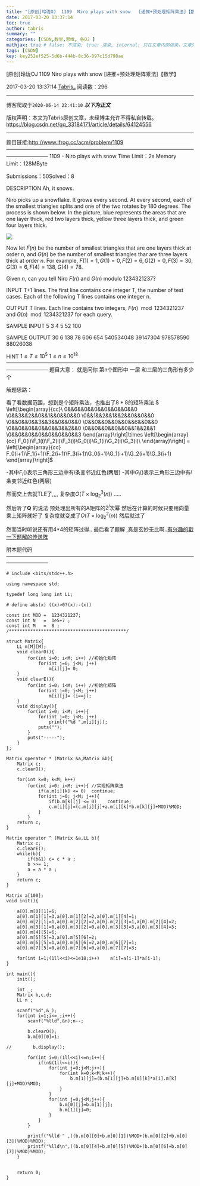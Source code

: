 ```yaml
---
title: "[原创]玲珑OJ  1109  Niro plays with snow   [递推+预处理矩阵乘法]【数学】"
date: 2017-03-20 13:37:14
toc: true
author: tabris
summary: ""
categories: [CSDN,数学,思维, 各OJ ]
mathjax: true # false: 不渲染, true: 渲染, internal: 只在文章内部渲染，文章列表中不渲染
tags: [CSDN]
key: key252ef525-5d6b-444b-8c36-897c15d798ae
---
```


[原创]玲珑OJ  1109  Niro plays with snow   [递推+预处理矩阵乘法]【数学】

2017-03-20 13:37:14  [Tabris_](https://me.csdn.net/qq_33184171) 阅读数：296

---

博客爬取于`2020-06-14 22:41:10`
***以下为正文***

版权声明：本文为Tabris原创文章，未经博主允许不得私自转载。
https://blog.csdn.net/qq_33184171/article/details/64124556

<!-- more -->

---

题目链接:http://www.ifrog.cc/acm/problem/1109
————————————————————————————————————————————
1109 - Niro plays with snow
Time Limit：2s Memory Limit：128MByte

Submissions：50Solved：8

DESCRIPTION
Ah, it snows.

Niro picks up a snowflake. It grows every second. At every second, each of the smallest triangles splits and one of the two rotates by 180 degrees. The process is shown below. In the picture, blue represents the areas that are one layer thick, red two layers thick, yellow three layers thick, and green four layers thick.

![](http://www.ifrog.cc/uploads/2017/12d3.png)

Now let $F(n)$ be the number of smallest triangles that are one layers thick at order $n$, and $G(n)$ be the number of smallest triangles thar are three layers thick at order  $n$. For example, $F(1) = 1, G(1) = 0, F(2) = 6, G(2) = 0, F(3) = 30, G(3) = 6, F(4) = 138, G(4) = 78.$

Given $n$, can you tell Niro $F(n)$ and $G(n)$ modulo 1234321237?

INPUT
T+1 lines.
The first line contains one integer T, the number of test cases.
Each of the following T lines contains one integer n.

OUTPUT
T lines.
Each line contains two integers, $F(n) \mod 1234321237$ and $G(n) \mod 1234321237$ for each query.

SAMPLE INPUT
5
3
4
5
52
100

SAMPLE OUTPUT
30 6
138 78
606 654
540534048 39147304
978578590 88026038

HINT
$1≤T≤10^5$
$1≤n≤10^18$
————————————————————————————————————————————
题目大意：
就是问你 第n个图形中 一层 和三层的三角形有多少个


解题思路：

看了看数据范围，想到是个矩阵乘法，也推出了$8*8$的矩阵乘法
$ \left[\begin{array}{cc}\ 0&&6&&0&&0&&0&&0&&0&&0 \\0&&3&&2&&0&&1&&0&&0&&0 \\0&&1&&2&&1&&2&&0&&0&&0 \\0&&0&&0&&3&&3&&0&&0&&0 \\0&&0&&0&&0&&0&&6&&0&&0 \\0&&0&&0&&0&&0&&3&&2&&0 \\0&&0&&0&&0&&0&&1&&2&&1 \\0&&0&&0&&0&&0&&0&&0&&3 \\\end{array}\right]\times \left[\begin{array}{cc} F_0(i)\\F_1(i)\\F_2(i)\\F_3(i)\\G_0(i)\\G_1(i)\\G_2(i)\\G_3(i)\\  \end{array}\right] =  \left[\begin{array}{cc} F_0(i+1)\\F_1(i+1)\\F_2(i+1)\\F_3(i+1)\\G_0(i+1)\\G_1(i+1)\\G_2(i+1)\\G_3(i+1)  \end{array}\right]$

-其中$F_i()$表示三角形三边中有$i$条变邻近红色(两层)
-其中$G_i()$表示三角形三边中有$i$条变邻近红色(两层)


然而交上去就TLE了,,,,
复杂度$O(T\times \log_2^{3}(n))$  .....


然后听了**Q** 的说法 预处理出所有的A矩阵的$2^i$次幂 然后在计算的时候只要用向量乘上矩阵就好了 复杂度就变成了$O(T\times \log_2^{2}(n))$  然后就过了

然而当时听说还有用4*4的矩阵过得..
最后看了题解 ,真是玄妙无比啊..[有兴趣的戳一下题解的传送阵](http://www.ifrog.cc/acm/solution/17)



附本题代码
————————————————————————————————————————————
```
# include <bits/stdc++.h>

using namespace std;

typedef long long int LL;

# define abs(x) ((x)>0?(x):-(x))

const int MOD =  1234321237;
const int N   =  1e5+7 ;
const int M   =  8 ;
/********************************************/

struct Matrix{
    LL m[M][M];
    void clearO(){
        for(int i=0; i<M; i++) //初始化矩阵
            for(int j=0; j<M; j++)
                m[i][j]= 0;
    }
    void clearE(){
        for(int i=0; i<M; i++) //初始化矩阵
            for(int j=0; j<M; j++)
                m[i][j]= (i==j);
    }
    void display(){
        for(int i=0; i<M; i++){
            for(int j=0; j<M; j++)
                printf("%d ",m[i][j]);
            puts("");
        }
        puts("-----");
    }
};

Matrix operator * (Matrix &a,Matrix &b){
    Matrix c;
    c.clearO();

    for(int k=0; k<M; k++)
        for(int i=0; i<M; i++){ //实现矩阵乘法
            if(a.m[i][k] <= 0)  continue;
            for(int j=0; j<M; j++){
                if(b.m[k][j] <= 0)    continue;
                c.m[i][j]=(c.m[i][j]+a.m[i][k]*b.m[k][j]+MOD)%MOD;
            }
        }
    return c;
}

Matrix operator ^ (Matrix &a,LL b){
    Matrix c;
    c.clearE();
    while(b){
        if(b&1) c= c * a ;
        b >>= 1;
        a = a * a ;
    }
    return c;
}

Matrix a[100];
void init(){

    a[0].m[0][1]=6;
    a[0].m[1][1]=3,a[0].m[1][2]=2,a[0].m[1][4]=1;
    a[0].m[2][1]=1,a[0].m[2][2]=2,a[0].m[2][3]=1,a[0].m[2][4]=2;
    a[0].m[3][1]=0,a[0].m[3][2]=0,a[0].m[3][3]=3,a[0].m[3][4]=3;
    a[0].m[4][5]=6;
    a[0].m[5][5]=3,a[0].m[5][6]=2;
    a[0].m[6][5]=1,a[0].m[6][6]=2,a[0].m[6][7]=1;
    a[0].m[7][5]=0,a[0].m[7][6]=0,a[0].m[7][7]=3;

    for(int i=1;(1ll<<i)<=1e18;i++)    a[i]=a[i-1]*a[i-1];
}

int main(){
    init();

    int _;
    Matrix b,c,d;
    LL n ;

    scanf("%d",&_);
    for(int i=1;i<=_;i++){
        scanf("%lld",&n);n--;

        b.clearO();
        b.m[0][0]=1;

//        b.display();

        for(int i=0;(1ll<<i)<=n;i++){
            if(n&(1ll<<i)){
                for(int j=0;j<M;j++){
                    for(int k=0;k<M;k++){
                        b.m[1][j]=(b.m[1][j]+b.m[0][k]*a[i].m[k][j]+MOD)%MOD;
                    }
                }
                for(int j=0;j<M;j++){
                    b.m[0][j]=b.m[1][j];
                    b.m[1][j]=0;
                }
            }
        }

        printf("%lld " ,((b.m[0][0]+b.m[0][1])%MOD+(b.m[0][2]+b.m[0][3])%MOD)%MOD);
        printf("%lld\n",((b.m[0][4]+b.m[0][5])%MOD+(b.m[0][6]+b.m[0][7])%MOD)%MOD);
    }


    return 0;
}

```
